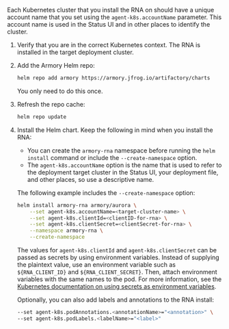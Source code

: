 Each Kubernetes cluster that you install the RNA on should have a unique account name that you set using the `agent-k8s.accountName` parameter. This account name is used in the Status UI and in other places to identify the cluster.

1. Verify that you are in the correct Kubernetes context. The RNA is installed in the target deployment cluster.

2. Add the Armory Helm repo:

   ```bash
   helm repo add armory https://armory.jfrog.io/artifactory/charts
   ```

   You only need to do this once.

3. Refresh the repo cache:

   ```bash
   helm repo update
   ```

4. Install the Helm chart. Keep the following in mind when you install the RNA:
   
   * You can create the `armory-rna` namespace before running the `helm install` command or include the `--create-namespace` option. 
   * The `agent-k8s.accountName` option is the name that is used to refer to the deployment target cluster in the Status UI, your deployment file, and other places, so use a descriptive name.
  
   The following example includes the `--create-namespace` option:

    ```bash
    helm install armory-rna armory/aurora \
        --set agent-k8s.accountName=<target-cluster-name> \
        --set agent-k8s.clientId=<clientID-for-rna> \
        --set agent-k8s.clientSecret=<clientSecret-for-rna> \
        --namespace armory-rna \
        --create-namespace 
    ```
    The values for `agent-k8s.clientId` and `agent-k8s.clientSecret` can be passed as secrets by using environment variables. Instead of supplying the plaintext value, use an environment variable such as `${RNA_CLIENT_ID}` and `${RNA_CLIENT_SECRET}`. Then, attach environment variables with the same names to the pod. For more information, see the [Kubernetes documentation on using secrets as environment variables](https://kubernetes.io/docs/tasks/inject-data-application/define-environment-variable-container/).

    Optionally, you can also add labels and annotations to the RNA install:

    ```bash
    --set agent-k8s.podAnnotations.<annotationName>="<annotation>" \
    --set agent-k8s.podLabels.<labelName>="<label>"
    ```
